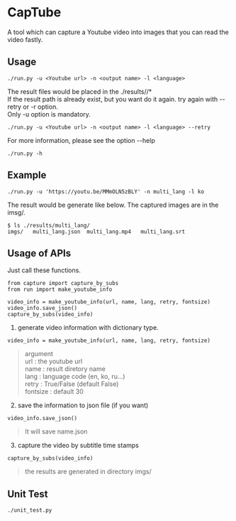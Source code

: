 # CapTube  
A tool which can capture a Youtube video into images that you can read the video fastly.  
  
## Usage  
  
```  
./run.py -u <Youtube url> -n <output name> -l <language>   
```  
The result files would be placed in the ./results/<output name>/*  
If the result path is already exist, but you want do it again. try again with --retry or -r option.  
Only -u option is mandatory.  
  
```  
./run.py -u <Youtube url> -n <output name> -l <language> --retry  
```  
  
For more information, please see the option --help   
  
```  
./run.py -h  
```  
  
## Example  
  
```  
./run.py -u 'https://youtu.be/MMmOLN5zBLY' -n multi_lang -l ko  
```  
  
The result would be generate like below. The captured images are in the imsg/.  
  
```  
$ ls ./results/multi_lang/  
imgs/   multi_lang.json  multi_lang.mp4   multi_lang.srt  
```  
  
## Usage of APIs  
  
Just call these functions.  
  
```  
from capture import capture_by_subs  
from run import make_youtube_info  
  
video_info = make_youtube_info(url, name, lang, retry, fontsize)  
video_info.save_json()  
capture_by_subs(video_info)  
```  
  
1. generate video information with dictionary type.  
  
```  
video_info = make_youtube_info(url, name, lang, retry, fontsize)  
```  
> argument <type>  
> url <string>: the youtube url  
> name <string>: result diretory name  
> lang <string>: language code (en, ko, ru...)  
> retry <bool>: True/False (default False)  
> fontsize <int>: default 30  
  
2. save the information to json file (if you want)  
  
```  
video_info.save_json()  
```  
> It will save name.json  
  
3. capture the video by subtitle time stamps  
  
```  
capture_by_subs(video_info)  
```  
> the results are generated in directory imgs/  

## Unit Test

```
./unit_test.py
```

